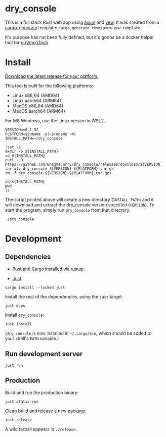 # dry_console

This is a full stack Rust web app using [axum](https://github.com/tokio-rs/axum) and [yew](https://yew.rs/). It was created from a [cargo-generate](https://cargo-generate.github.io/cargo-generate/) template: `cargo generate rksm/axum-yew-template`.

It's purpose has not been fully defined, but it's gonna be a docker helper tool for [d.rymcg.tech](d.rymcg.tech)

# Install

[Download the latest release for your platform.](https://github.com/EnigmaCurry/dry_console/releases)

This tool is built for the following platforms:

 * Linux x86_64 (AMD64)
 * Linux aarch64 (ARM64)
 * MacOS x86_64 (AMD64)
 * MacOS aarch64 (ARM64)

For MS Windows, use the Linux version in WSL2.

```
VERSION=v0.1.32
PLATFORM=$(uname -s)-$(uname -m)
INSTALL_PATH=~/dry_console

(set -e
mkdir -p ${INSTALL_PATH}
cd ${INSTALL_PATH}
curl -LO https://github.com/EnigmaCurry/dry_console/releases/download/${VERSION}/dry_console-${VERSION}-${PLATFORM}.tar.gz
tar xfv dry_console-${VERSION}-${PLATFORM}.tar.gz
rm -f dry_console-${VERSION}-${PLATFORM}.tar.gz)

cd ${INSTALL_PATH}
pwd
ls
```

The script printed above will create a new directory (`INSTALL_PATH`)
and it will download and extract the dry_console version specified
(`VERSION`). To start the program, simply run `dry_console` from that
directory.

```
./dry_console
```

# Development
## Dependencies

 * Rust and Cargo installed via [rustup](https://rustup.rs/).

 * [Just](https://github.com/casey/just?tab=readme-ov-file#readme)
 
```
cargo install --locked just
```

Install the rest of the dependencies, using the `just` target:

```
just deps
```

Install `dry_console`:

```
just install
```

(`dry_console` is now installed in `~/.cargo/bin`, which should be
added to your shell's `PATH` variable.)

## Run development server

```
just run
```

## Production

Build and run the production binary:

```
just static-run
```

Clean build and release a new package:

```
just release
```

A wild tarball appears in `./release`.
